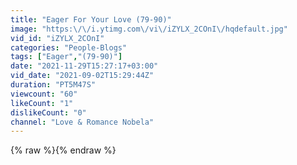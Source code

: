 ```yaml
---
title: "Eager For Your Love (79-90)"
image: "https:\/\/i.ytimg.com\/vi\/iZYLX_2COnI\/hqdefault.jpg"
vid_id: "iZYLX_2COnI"
categories: "People-Blogs"
tags: ["Eager","(79-90)"]
date: "2021-11-29T15:27:17+03:00"
vid_date: "2021-09-02T15:29:44Z"
duration: "PT5M47S"
viewcount: "60"
likeCount: "1"
dislikeCount: "0"
channel: "Love & Romance Nobela"
---
```

{% raw %}{% endraw %}
